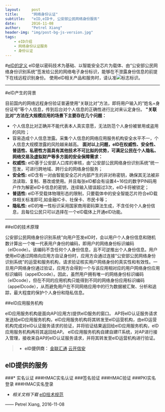 ```yaml
---
layout:     post
title:      "网络身份认证"
subtitle:   "eID,eID卡, 公安部公民网络身份服务"
date:       2016-11-08
author:     "Petrel Xiang"
header-img: "img/post-bg-js-version.jpg"
tags:
    - eID介绍
    - 网络身份认证服务
    - 身份认证
---
```


#[eID的定义](http://eid.cn/index.html)
eID是以密码技术为基础、以智能安全芯片为载体、由“公安部公民网络身份识别系统”签发给公民的网络电子身份标识，能够在不泄露身份信息的前提下在线远程识别身份。
使用eID相关产品和服务时，请认准<img src="{{ site.baseurl }}/img/in-post/post-eid/eid.jpg"/>标志标识。

---
#eID产生的背景


目前国内的网络远程身份验证普遍使用“关联比对”方法，即将用户输入的“姓名+身份证号”等个人信息，传到后台对个人信息的正确性进行比对来认定身份。
**"关联比对"方法在大规模应用的场景下主要存在几个问题：**
* 个人信息比对正确并不能代表本人真实意愿，无法防范个人身份被冒用或盗用的风险；
* 容易造成个人信息泄露。采集个人信息的网络应用服务机构安全水平不一，个人信息大规模泄露的风险越来越高。
**面对以上问题，eID在权威性、安全性、普适性、私密性方面具有其他技术不可比拟的优势，可满足公民在个人隐私、网络交易及虚拟财产等多方面的安全保障需求：**
* **权威性:** eID基于公安部人口库的审核，由“公安部公民网络身份识别系统”统一签发，可进行跨地域、跨行业的网络身份服务；
* **安全性:** eID含有一对由智能安全芯片内部产生的非对称密钥，确保其无法被非法读取、复制、篡改或使用。并且每张eID都会有设置4~16位的数字PIN码用户作为解密eID卡信息的密钥，连续输入错误超过3次，eID卡将被锁定；
* **普适性:** eID不受载体物理形态的限制，只要载体中的安全智能芯片符合eID载体相关标准即可,如金融IC卡、社保卡、市民卡等；
* **隐私性:** eID的唯一性标识采用国家商用密码算法生成，不含任何个人身份信息，且每位公民只可以选择在一个eID载体上开通eID功能。

---
##eID的技术原理


公安部公民网络身份识别系统”向用户签发eID时，会以用户个人身份信息和随机数计算出一个唯一代表用户身份的编码，即用户的网络身份标识编码（eIDcode）。该编码不含任何个人身份信息，且不可逆推出个人身份信息。用户使用eID通过网络向应用方自证身份时，应用方会通过连接“公安部公民网络身份识别系统”的运营和服务机构，请求验证核实用户网络身份的真实性和有效性。一旦用户网络身份通过验证，应用方会得到一个与该应用相对应的用户网络身份应用标识编码（appeIDcode）。因此，虽然用户拥有唯一的网络身份标识编码（eIDcode），但在不同的应用机构只能得到不同的网络身份应用标识编码（appeIDcode），从而避免用户在不同网络应用中的行为数据被汇聚、分析和追踪，最大程度的保护个人身份和隐私信息。


##eID应用服务机构


eID应用服务机构是面向AP(应用方)提供eID服务的窗口。 AP将eID认证服务请求发送给eID应用服务机构，eID应用服务机构将其转发至eID运营机构，由eID运营机构完成对eID认证服务请求的验证，并将验证结果返回给eID应用服务机构，eID应用服务机构再将其返回给AP。
eID应用服务机构自建自建IT系统，对AP进行接入管理，接收来自AP的eID认证服务请求，并将其转发至eID运营机构进行验证。
>* **eID提供商：**  [金联汇通](http://www.eidlink.com)
                   [云开信安](http://www.eidsp.cn)

## eID提供的服务


###* 实名认证
###HMAC实名认证
###签名验证
###HMAC验证
###PKI实名登录
###HMAC实名登录

* *相关文档下载*  <a href="{{ site.baseurl }}/img/in-post/post-eid/eID应用技术规范v1.docx" target="s_self">eID技术规范</a>

—— Petrel Xiang, 2016-11-08
